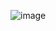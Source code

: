 ![image](https://github.com/arbitrarily/firefox-css/assets/899183/a28fd182-ca09-4f3d-90f5-d5468bfe498b)
